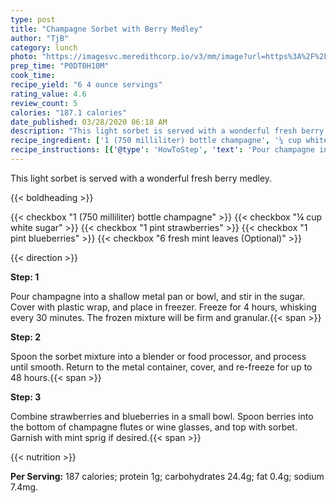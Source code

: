```yaml
---
type: post
title: "Champagne Sorbet with Berry Medley"
author: "TjB"
category: lunch
photo: "https://imagesvc.meredithcorp.io/v3/mm/image?url=https%3A%2F%2Fimages.media-allrecipes.com%2Fuserphotos%2F1081838.jpg"
prep_time: "P0DT0H10M"
cook_time: 
recipe_yield: "6 4 ounce servings"
rating_value: 4.6
review_count: 5
calories: "187.1 calories"
date_published: 03/28/2020 06:18 AM
description: "This light sorbet is served with a wonderful fresh berry medley."
recipe_ingredient: ['1 (750 milliliter) bottle champagne', '¼ cup white sugar', '1 pint strawberries', '1 pint blueberries', '6 fresh mint leaves']
recipe_instructions: [{'@type': 'HowToStep', 'text': 'Pour champagne into a shallow metal pan or bowl, and stir in the sugar.  Cover with plastic wrap, and place in freezer.  Freeze for 4 hours, whisking every 30 minutes.  The frozen mixture will be firm and granular.\n'}, {'@type': 'HowToStep', 'text': 'Spoon the sorbet mixture into a blender or food processor, and process until smooth.  Return to the metal container, cover, and re-freeze for up to 48 hours.\n'}, {'@type': 'HowToStep', 'text': 'Combine strawberries and blueberries in a small bowl.  Spoon berries into the bottom of champagne flutes or wine glasses, and top with sorbet.  Garnish with mint sprig if desired.\n'}]
---
```


This light sorbet is served with a wonderful fresh berry medley. 

{{< boldheading >}}

{{< checkbox "1 (750 milliliter) bottle champagne" >}}
{{< checkbox "¼ cup white sugar" >}}
{{< checkbox "1 pint strawberries" >}}
{{< checkbox "1 pint blueberries" >}}
{{< checkbox "6  fresh mint leaves  (Optional)" >}}


{{< direction >}}

**Step: 1**

Pour champagne into a shallow metal pan or bowl, and stir in the sugar.  Cover with plastic wrap, and place in freezer.  Freeze for 4 hours, whisking every 30 minutes.  The frozen mixture will be firm and granular.{{< span >}}

**Step: 2**

Spoon the sorbet mixture into a blender or food processor, and process until smooth.  Return to the metal container, cover, and re-freeze for up to 48 hours.{{< span >}}

**Step: 3**

Combine strawberries and blueberries in a small bowl.  Spoon berries into the bottom of champagne flutes or wine glasses, and top with sorbet.  Garnish with mint sprig if desired.{{< span >}}

{{< nutrition >}}

**Per Serving:** 187 calories; protein 1g; carbohydrates 24.4g; fat 0.4g; sodium 7.4mg.